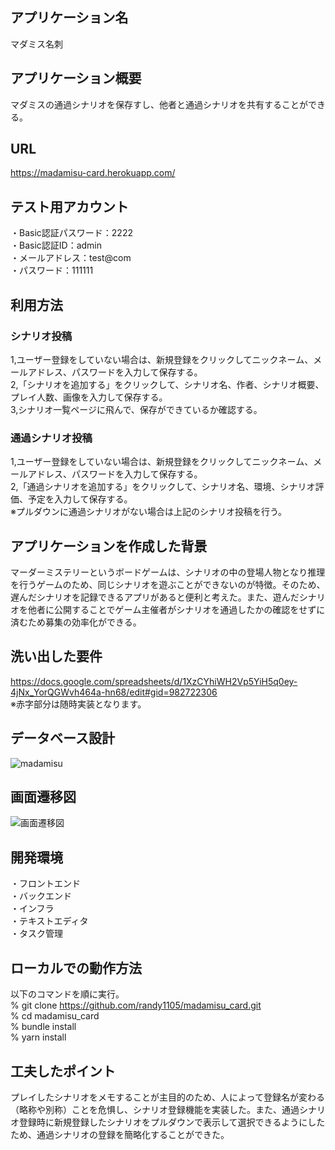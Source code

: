 ## アプリケーション名
マダミス名刺

## アプリケーション概要
マダミスの通過シナリオを保存すし、他者と通過シナリオを共有することができる。

## URL
https://madamisu-card.herokuapp.com/

## テスト用アカウント
・Basic認証パスワード：2222<br>
・Basic認証ID：admin<br>
・メールアドレス：test@com<br>
・パスワード：111111<br>

## 利用方法

### シナリオ投稿
1,ユーザー登録をしていない場合は、新規登録をクリックしてニックネーム、メールアドレス、パスワードを入力して保存する。<br>
2,「シナリオを追加する」をクリックして、シナリオ名、作者、シナリオ概要、プレイ人数、画像を入力して保存する。<br>
3,シナリオ一覧ページに飛んで、保存ができているか確認する。

### 通過シナリオ投稿
1,ユーザー登録をしていない場合は、新規登録をクリックしてニックネーム、メールアドレス、パスワードを入力して保存する。<br>
2,「通過シナリオを追加する」をクリックして、シナリオ名、環境、シナリオ評価、予定を入力して保存する。<br>※プルダウンに通過シナリオがない場合は上記のシナリオ投稿を行う。

##  アプリケーションを作成した背景
マーダーミステリーというボードゲームは、シナリオの中の登場人物となり推理を行うゲームのため、同じシナリオを遊ぶことができないのが特徴。そのため、遅んだシナリオを記録できるアプリがあると便利と考えた。また、遊んだシナリオを他者に公開することでゲーム主催者がシナリオを通過したかの確認をせずに済むため募集の効率化ができる。

## 洗い出した要件
https://docs.google.com/spreadsheets/d/1XzCYhiWH2Vp5YiH5q0ey-4jNx_YorQGWvh464a-hn68/edit#gid=982722306<br>
※赤字部分は随時実装となります。

## データベース設計
![madamisu](https://user-images.githubusercontent.com/110330965/192180152-d2b32dc1-b39d-414a-94bb-45fa89b1e4b1.png)

## 画面遷移図
![画面遷移図](https://user-images.githubusercontent.com/110330965/192181446-fc8998c0-df66-4a9e-bdbe-cfcddc5c8815.png)

## 開発環境
・フロントエンド<br>
・バックエンド<br>
・インフラ<br>
・テキストエディタ<br>
・タスク管理<br>

## ローカルでの動作方法
以下のコマンドを順に実行。<br>
% git clone https://github.com/randy1105/madamisu_card.git<br>
% cd madamisu_card<br>
% bundle install<br>
% yarn install<br>

## 工夫したポイント
プレイしたシナリオをメモすることが主目的のため、人によって登録名が変わる（略称や別称）ことを危惧し、シナリオ登録機能を実装した。また、通過シナリオ登録時に新規登録したシナリオをプルダウンで表示して選択できるようにしたため、通過シナリオの登録を簡略化することができた。